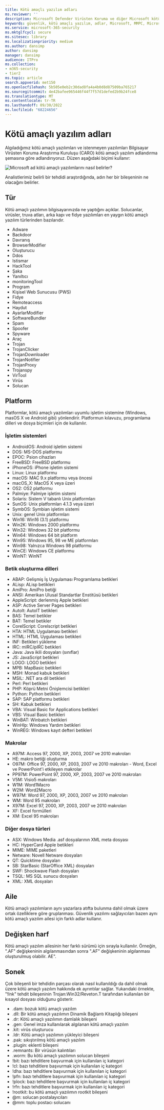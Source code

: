 ```yaml
---
title: Kötü amaçlı yazılım adları
ms.reviewer: ''
description: Microsoft Defender Virüsten Koruma ve diğer Microsoft kötü amaçlı yazılımdan koruma yazılımları tarafından kullanılan kötü amaçlı yazılım adlandırma kuralını anlayın.
keywords: güvenlik, kötü amaçlı yazılım, adlar, Microsoft, MMPC, Microsoft Kötü Amaçlı Yazılımdan Koruma Merkezi, WDSI, kötü amaçlı yazılım adı, kötü amaçlı yazılım ön eki, kötü amaçlı yazılım türü, virüs adı
ms.service: microsoft-365-security
ms.mktglfcycl: secure
ms.sitesec: library
ms.localizationpriority: medium
ms.author: dansimp
author: dansimp
manager: dansimp
audience: ITPro
ms.collection:
- m365-security
- tier2
ms.topic: article
search.appverid: met150
ms.openlocfilehash: 5b505e0eb2c30dad8fa4a4b0d8d87509ba765217
ms.sourcegitcommit: 4e42bafee965446f44f7f57d1defed2b9b24fce8
ms.translationtype: MT
ms.contentlocale: tr-TR
ms.lasthandoff: 09/30/2022
ms.locfileid: "68224656"
---
```

# <a name="malware-names"></a>Kötü amaçlı yazılım adları

Algıladığımız kötü amaçlı yazılımları ve istenmeyen yazılımları Bilgisayar Virüsten Koruma Araştırma Kuruluşu (CARO) kötü amaçlı yazılım adlandırma şemasına göre adlandırıyoruz. Düzen aşağıdaki biçimi kullanır:

![Microsoft ad kötü amaçlı yazılımlarını nasıl belirler?](../../media/security-intelligence-images/naming-malware.png)

Analistlerimiz belirli bir tehdidi araştırdığında, adın her bir bileşeninin ne olacağını belirler.

## <a name="type"></a>Tür

Kötü amaçlı yazılımın bilgisayarınızda ne yaptığını açıklar. Solucanlar, virüsler, truva atları, arka kapı ve fidye yazılımları en yaygın kötü amaçlı yazılım türlerinden bazılarıdır.

* Adware
* Backdoor
* Davranış
* BrowserModifier
* Oluşturucu
* Ddos
* Istismar
* HackTool
* Şaka
* Yanıltıcı
* monitoringTool
* Program
* Kişisel Web Sunucusu (PWS)
* Fidye
* Remoteaccess
* Haydut
* AyarlarModifier
* SoftwareBundler
* Spam
* Spoofer
* Spyware
* Araç
* Trojan
* TrojanClicker
* TrojanDownloader
* TrojanNotifier
* TrojanProxy
* Trojanspy
* VirTool
* Virüs
* Solucan

## <a name="platforms"></a>Platform

Platformlar, kötü amaçlı yazılımları uyumlu işletim sistemine (Windows, masOS X ve Android gibi) yönlendirir. Platformun kılavuzu, programlama dilleri ve dosya biçimleri için de kullanılır.

### <a name="operating-systems"></a>İşletim sistemleri

* AndroidOS: Android işletim sistemi
* DOS: MS-DOS platformu
* EPOC: Psion cihazları
* FreeBSD: FreeBSD platformu
* iPhoneOS: iPhone işletim sistemi
* Linux: Linux platformu
* macOS: MAC 9.x platformu veya öncesi
* macOS_X: MacOS X veya üzeri
* OS2: OS2 platformu
* Palmiye: Palmiye işletim sistemi
* Solaris: Sistem V tabanlı Unix platformları
* SunOS: Unix platformları 4.1.3 veya üzeri
* SymbOS: Symbian işletim sistemi
* Unix: genel Unix platformları
* Win16: Win16 (3.1) platformu
* Win2K: Windows 2000 platformu
* Win32: Windows 32 bit platformu
* Win64: Windows 64 bit platform
* Win95: Windows 95, 98 ve ME platformları
* Win98: Yalnızca Windows 98 platformu
* WinCE: Windows CE platformu
* WinNT: WinNT

### <a name="scripting-languages"></a>Betik oluşturma dilleri

* ABAP: Gelişmiş İş Uygulaması Programlama betikleri
* ALisp: ALisp betikleri
* AmiPro: AmiPro betiği
* ANSI: Amerikan Ulusal Standartlar Enstitüsü betikleri
* AppleScript: derlenmiş Apple betikleri
* ASP: Active Server Pages betikleri
* AutoIt: AutoIT betikleri
* BAS: Temel betikler
* BAT: Temel betikler
* CorelScript: Corelscript betikleri
* HTA: HTML Uygulaması betikleri
* HTML: HTML Uygulaması betikleri
* INF: Betikleri yükleme
* IRC: mIRC/pIRC betikleri
* Java: Java ikili dosyaları (sınıflar)
* JS: JavaScript betikleri
* LOGO: LOGO betikleri
* MPB: MapBasic betikleri
* MSH: Monad kabuk betikleri
* MSIL: .NET ara dil betikleri
* Perl: Perl betikleri
* PHP: Köprü Metni Önişlemcisi betikleri
* Python: Python betikleri
* SAP: SAP platformu betikleri
* SH: Kabuk betikleri
* VBA: Visual Basic for Applications betikleri
* VBS: Visual Basic betikleri
* WinBAT: Winbatch betikleri
* WinHlp: Windows Yardım betikleri
* WinREG: Windows kayıt defteri betikleri

### <a name="macros"></a>Makrolar

* A97M: Access 97, 2000, XP, 2003, 2007 ve 2010 makroları
* HE: makro betiği oluşturma
* O97M: Office 97, 2000, XP, 2003, 2007 ve 2010 makroları - Word, Excel ve PowerPoint'i etkileyen makrolar
* PP97M: PowerPoint 97, 2000, XP, 2003, 2007 ve 2010 makroları
* V5M: Visio5 makroları
* W1M: Word1Macro
* W2M: Word2Macro
* W97M: Word 97, 2000, XP, 2003, 2007 ve 2010 makroları
* WM: Word 95 makroları
* X97M: Excel 97, 2000, XP, 2003, 2007 ve 2010 makroları
* XF: Excel formülleri
* XM: Excel 95 makroları

### <a name="other-file-types"></a>Diğer dosya türleri

* ASX: Windows Media .asf dosyalarının XML meta dosyası
* HC: HyperCard Apple betikleri
* MIME: MIME paketleri
* Netware: Novell Netware dosyaları
* QT: Quicktime dosyaları
* SB: StarBasic (StarOffice XML) dosyaları
* SWF: Shockwave Flash dosyaları
* TSQL: MS SQL sunucu dosyaları
* XML: XML dosyaları

## <a name="family"></a>Aile

Kötü amaçlı yazılımların aynı yazarlara atıfta bulunma dahil olmak üzere ortak özelliklere göre gruplanması. Güvenlik yazılımı sağlayıcıları bazen aynı kötü amaçlı yazılım ailesi için farklı adlar kullanır.

## <a name="variant-letter"></a>Değişken harf

Kötü amaçlı yazılım ailesinin her farklı sürümü için sırayla kullanılır. Örneğin, ".AF" değişkeninin algılanmasından sonra ".AF" değişkeninin algılanması oluşturulmuş olabilir. AE".

## <a name="suffixes"></a>Sonek

Çok bileşenli bir tehdidin parçası olarak nasıl kullanıldığı da dahil olmak üzere kötü amaçlı yazılım hakkında ek ayrıntılar sağlar. Yukarıdaki örnekte, "!lnk" tehdit bileşeninin Trojan:Win32/Reveton.T tarafından kullanılan bir kısayol dosyası olduğunu gösterir.

* .dam: bozuk kötü amaçlı yazılım
* .dll: Bir kötü amaçlı yazılımın Dinamik Bağlantı Kitaplığı bileşeni
* .dr: Kötü amaçlı yazılımın damlalık bileşeni
* .gen: Genel imza kullanılarak algılanan kötü amaçlı yazılım
* .kit: virüs oluşturucu
* .ldr: Kötü amaçlı yazılımın yükleyici bileşeni
* .pak: sıkıştırılmış kötü amaçlı yazılım
* .plugin: eklenti bileşeni
* .remnants: Bir virüsün kalıntıları
* .worm: Bu kötü amaçlı yazılımın solucan bileşeni
* !bit: bazı tehditlere başvurmak için kullanılan iç kategori
* !cl: bazı tehditlere başvurmak için kullanılan iç kategori
* !dha: bazı tehditlere başvurmak için kullanılan iç kategori
* !pfn: bazı tehditlere başvurmak için kullanılan iç kategori
* !plock: bazı tehditlere başvurmak için kullanılan iç kategori
* !rfn: bazı tehditlere başvurmak için kullanılan iç kategori
* !rootkit: bu kötü amaçlı yazılımın rootkit bileşeni
* @m: solucan postalayıcıları
* @mm: toplu postacı solucanı
